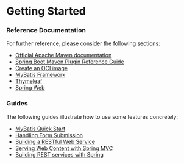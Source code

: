 # Getting Started

### Reference Documentation
For further reference, please consider the following sections:

* [Official Apache Maven documentation](https://maven.apache.org/guides/index.html)
* [Spring Boot Maven Plugin Reference Guide](https://docs.spring.io/spring-boot/docs/2.6.1/maven-plugin/reference/html/)
* [Create an OCI image](https://docs.spring.io/spring-boot/docs/2.6.1/maven-plugin/reference/html/#build-image)
* [MyBatis Framework](https://mybatis.org/spring-boot-starter/mybatis-spring-boot-autoconfigure/)
* [Thymeleaf](https://docs.spring.io/spring-boot/docs/2.6.1/reference/htmlsingle/#boot-features-spring-mvc-template-engines)
* [Spring Web](https://docs.spring.io/spring-boot/docs/2.6.1/reference/htmlsingle/#boot-features-developing-web-applications)

### Guides
The following guides illustrate how to use some features concretely:

* [MyBatis Quick Start](https://github.com/mybatis/spring-boot-starter/wiki/Quick-Start)
* [Handling Form Submission](https://spring.io/guides/gs/handling-form-submission/)
* [Building a RESTful Web Service](https://spring.io/guides/gs/rest-service/)
* [Serving Web Content with Spring MVC](https://spring.io/guides/gs/serving-web-content/)
* [Building REST services with Spring](https://spring.io/guides/tutorials/bookmarks/)

